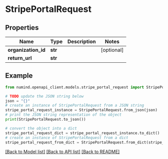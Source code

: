 # StripePortalRequest


## Properties

Name | Type | Description | Notes
------------ | ------------- | ------------- | -------------
**organization_id** | **str** |  | [optional] 
**return_url** | **str** |  | 

## Example

```python
from numind.openapi_client.models.stripe_portal_request import StripePortalRequest

# TODO update the JSON string below
json = "{}"
# create an instance of StripePortalRequest from a JSON string
stripe_portal_request_instance = StripePortalRequest.from_json(json)
# print the JSON string representation of the object
print(StripePortalRequest.to_json())

# convert the object into a dict
stripe_portal_request_dict = stripe_portal_request_instance.to_dict()
# create an instance of StripePortalRequest from a dict
stripe_portal_request_from_dict = StripePortalRequest.from_dict(stripe_portal_request_dict)
```
[[Back to Model list]](../README.md#documentation-for-models) [[Back to API list]](../README.md#documentation-for-api-endpoints) [[Back to README]](../README.md)


